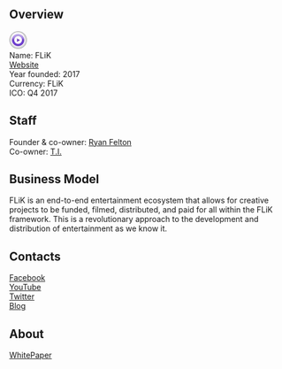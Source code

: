 ## Overview
![logo](../projects/logo/flik.jpg)  
Name: FLiK  
[Website](http://www.theflik.io/)  
Year founded: 2017  
Currency: FLiK  
ICO: Q4 2017
## Staff
Founder & co-owner: [Ryan Felton](../people/ryan_felton.md)  
Co-owner: [T.I.](../people/t.i.md)  
## Business Model
FLiK is an end-to-end entertainment ecosystem that allows for creative projects to be funded, filmed, distributed, and paid for all within the FLiK framework.  This is a revolutionary approach to the development and distribution of entertainment as we know it.
## Contacts
[Facebook](https://www.facebook.com/theflik.io/)  
[YouTube](https://www.youtube.com/channel/UCTv-soZAMqpcgYCdLPxabMw/videos)  
[Twitter](https://twitter.com/TheFlikIO)  
[Blog](http://www.theflik.io/blog)    
## About 
[WhitePaper](http://www.theflik.io/white-paper-427374.html)
